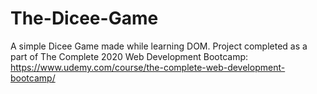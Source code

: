 # The-Dicee-Game

A simple Dicee Game made while learning DOM.
Project completed as a part of The Complete 2020 Web Development Bootcamp: https://www.udemy.com/course/the-complete-web-development-bootcamp/
